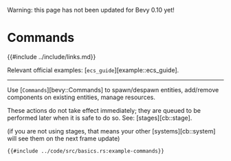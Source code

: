Warning: this page has not been updated for Bevy 0.10 yet!

# Commands

{{#include ../include/links.md}}

Relevant official examples:
[`ecs_guide`][example::ecs_guide].

---

Use [`Commands`][bevy::Commands] to spawn/despawn entities, add/remove
components on existing entities, manage resources.

These actions do not take effect immediately; they are queued to be performed
later when it is safe to do so. See: [stages][cb::stage].

(if you are not using stages, that means your other [systems][cb::system]
will see them on the next frame update)

```rust,no_run,noplayground
{{#include ../code/src/basics.rs:example-commands}}
```
